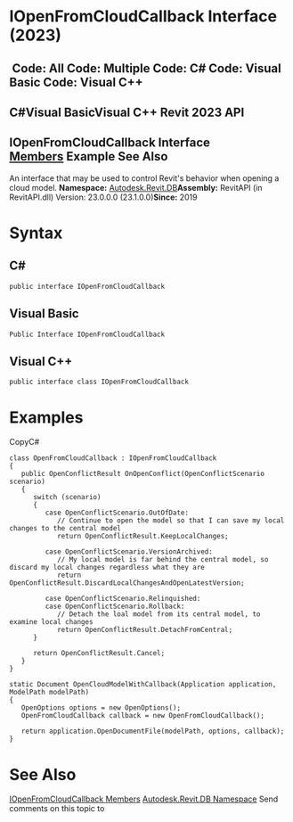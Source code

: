 # IOpenFromCloudCallback Interface (2023)

﻿
 Code: All Code: Multiple Code: C# Code: Visual Basic Code: Visual C++   
---  
C#Visual BasicVisual C++
Revit 2023 API  
---  
IOpenFromCloudCallback Interface  
[Members](f75cbbd0-be0f-67fa-34b8-320dd1ec290e.md "IOpenFromCloudCallback Members") Example See Also  
---  
An interface that may be used to control Revit's behavior when opening a cloud model. 
**Namespace:** [Autodesk.Revit.DB](87546ba7-461b-c646-cbb1-2cb8f5bff8b2.md "Autodesk.Revit.DB Namespace")**Assembly:** RevitAPI (in RevitAPI.dll) Version: 23.0.0.0 (23.1.0.0)**Since:** 2019 
# Syntax
C#  
---  
```text
public interface IOpenFromCloudCallback
```
  
Visual Basic  
---  
```text
Public Interface IOpenFromCloudCallback
```
  
Visual C++  
---  
```text
public interface class IOpenFromCloudCallback
```
  
# Examples
CopyC#
```text
class OpenFromCloudCallback : IOpenFromCloudCallback
{
   public OpenConflictResult OnOpenConflict(OpenConflictScenario scenario)
   {
      switch (scenario)
      {
         case OpenConflictScenario.OutOfDate:
            // Continue to open the model so that I can save my local changes to the central model
            return OpenConflictResult.KeepLocalChanges;

         case OpenConflictScenario.VersionArchived:
            // My local model is far behind the central model, so discard my local changes regardless what they are
            return OpenConflictResult.DiscardLocalChangesAndOpenLatestVersion;

         case OpenConflictScenario.Relinquished:
         case OpenConflictScenario.Rollback:
            // Detach the loal model from its central model, to examine local changes
            return OpenConflictResult.DetachFromCentral;
      }

      return OpenConflictResult.Cancel;
   }
}

static Document OpenCloudModelWithCallback(Application application, ModelPath modelPath)
{
   OpenOptions options = new OpenOptions();
   OpenFromCloudCallback callback = new OpenFromCloudCallback();

   return application.OpenDocumentFile(modelPath, options, callback);
}
```

# See Also
[IOpenFromCloudCallback Members](f75cbbd0-be0f-67fa-34b8-320dd1ec290e.md "IOpenFromCloudCallback Members")
[Autodesk.Revit.DB Namespace](87546ba7-461b-c646-cbb1-2cb8f5bff8b2.md "Autodesk.Revit.DB Namespace")
Send comments on this topic to 